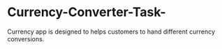 # Currency-Converter-Task-
Currency app is designed to helps customers to hand different currency conversions.
